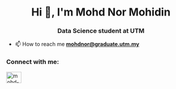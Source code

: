 <h1 align="center">Hi 👋, I'm Mohd Nor Mohidin</h1>
<h3 align="center">Data Science student at UTM</h3>

- 📫 How to reach me **mohdnor@graduate.utm.my**

<h3 align="left">Connect with me:</h3>
<p align="left">
<a href="https://linkedin.com/in/mohd-nor-mohidin-866599163/" target="blank"><img align="center" src="https://raw.githubusercontent.com/rahuldkjain/github-profile-readme-generator/master/src/images/icons/Social/linked-in-alt.svg" alt="mohd-nor-mohidin-866599163/" height="30" width="40" /></a>
</p>
